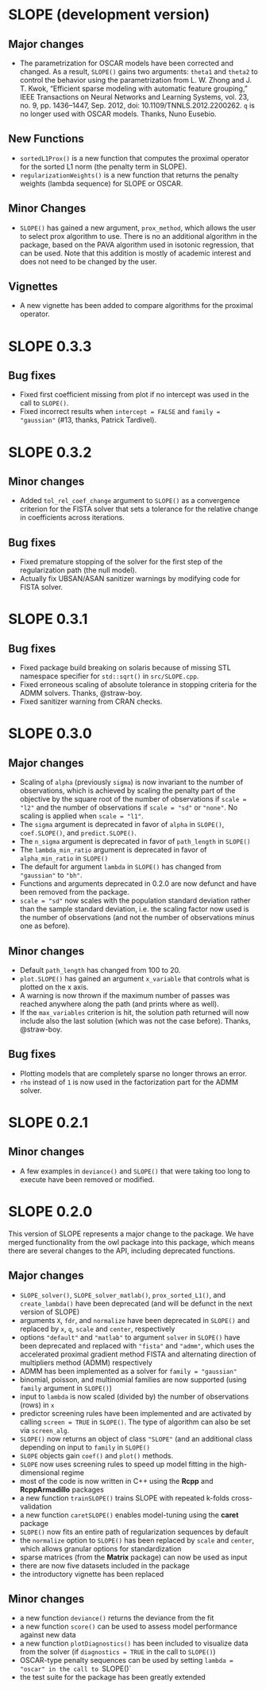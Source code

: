 # SLOPE (development version)

## Major changes

- The parametrization for OSCAR models have been corrected and changed. As a
  result, `SLOPE()` gains two arguments: `theta1` and `theta2` to control the
  behavior using the parametrization from L. W. Zhong and J. T. Kwok, “Efficient
  sparse modeling with automatic feature grouping,” IEEE Transactions on Neural
  Networks and Learning Systems, vol. 23, no. 9, pp. 1436–1447, Sep. 2012, doi:
  10.1109/TNNLS.2012.2200262. `q` is no longer used with OSCAR models. Thanks,
  Nuno Eusebio.

## New Functions

- `sortedL1Prox()` is a new function that computes the proximal operator for the
  sorted L1 norm (the penalty term in SLOPE).
- `regularizationWeights()` is a new function that returns the penalty weights
  (lambda sequence) for SLOPE or OSCAR.

## Minor Changes

- `SLOPE()` has gained a new argument, `prox_method`, which allows the user to
  select prox algorithm to use. There is no an additional algorithm in the
  package, based on the PAVA algorithm used in isotonic regression, that 
  can be used. Note that this addition is mostly of academic interest and 
  does not need to be changed by the user.

## Vignettes

- A new vignette has been added to compare algorithms for the proximal
  operator.

# SLOPE 0.3.3

## Bug fixes

- Fixed first coefficient missing from plot if no intercept was used in
  the call to `SLOPE()`.
- Fixed incorrect results when `intercept = FALSE` and `family = "gaussian"`
  (#13, thanks, Patrick Tardivel).

# SLOPE 0.3.2

## Minor changes

- Added `tol_rel_coef_change` argument to `SLOPE()` as a convergence
  criterion for the FISTA solver that sets a tolerance for the relative
  change in coefficients across iterations.

## Bug fixes

- Fixed premature stopping of the solver for the first step of the
  regularization path (the null model).
- Actually fix UBSAN/ASAN sanitizer warnings by modifying code for
  FISTA solver.

# SLOPE 0.3.1

## Bug fixes

- Fixed package build breaking on solaris because of missing STL namespace
  specifier for `std::sqrt()` in `src/SLOPE.cpp`.
- Fixed erroneous scaling of absolute tolerance in stopping criteria for
  the ADMM solvers. Thanks, @straw-boy.
- Fixed sanitizer warning from CRAN checks.

# SLOPE 0.3.0

## Major changes

- Scaling of `alpha` (previously `sigma`) is now invariant to the
  number of observations, which is achieved by scaling
  the penalty part of the objective by the square root of the number of
  observations if `scale = "l2"` and the number of observations if
  `scale = "sd"` or `"none"`. No scaling is applied when `scale = "l1"`.
- The `sigma` argument is deprecated in favor of `alpha` in `SLOPE()`,
  `coef.SLOPE()`, and `predict.SLOPE()`.
- The `n_sigma` argument is deprecated in favor of `path_length` in `SLOPE()`
- The `lambda_min_ratio` argument is deprecated in favor of `alpha_min_ratio` in
  `SLOPE()`
- The default for argument `lambda` in `SLOPE()` has changed from `"gaussian"`
  to `"bh"`.
- Functions and arguments deprecated in 0.2.0 are now defunct and have
  been removed from the package.
- `scale = "sd"` now scales with the population standard deviation rather
  than the sample standard deviation, i.e. the scaling factor now used
  is the number of observations (and not the number of observations minus one
  as before).

## Minor changes

- Default `path_length` has changed from 100 to 20.
- `plot.SLOPE()` has gained an argument `x_variable` that controls what is
  plotted on the x axis.
- A warning is now thrown if the maximum number of passes was reached
  anywhere along the path (and prints where as well).
- If the `max_variables` criterion is hit, the solution path returned
  will now include also the last solution (which was not the case
  before). Thanks, @straw-boy.

## Bug fixes

- Plotting models that are completely sparse no longer throws an error.
- `rho` instead of `1` is now used in the factorization part for
  the ADMM solver.

# SLOPE 0.2.1

## Minor changes

- A few examples in `deviance()` and `SLOPE()` that were taking
  too long to execute have been removed or modified.

# SLOPE 0.2.0

This version of SLOPE represents a major change to the package. We have
merged functionality from the owl package into this package, which
means there are several changes to the API, including deprecated functions.

## Major changes

- `SLOPE_solver()`, `SLOPE_solver_matlab()`, `prox_sorted_L1()`,
  and `create_lambda()`
  have been deprecated (and will be defunct in the
  next version of SLOPE)
- arguments `X`, `fdr`, and `normalize` have been deprecated
  in `SLOPE()` and replaced by `x`, `q`, `scale` and `center`, respectively
- options `"default"` and `"matlab"` to argument
  `solver` in `SLOPE()` have been deprecated and replaced with `"fista"`
  and `"admm"`, which uses the accelerated proximal gradient method
  FISTA and alternating direction of multipliers method (ADMM)
  respectively
- ADMM has been implemented as a solver for `family = "gaussian"`
- binomial, poisson, and multinomial families are now supported (using
  `family` argument in `SLOPE()`)
- input to `lambda` is now scaled (divided by) the number of observations (rows)
  in `x`
- predictor screening rules have been implemented and are activated by
  calling `screen = TRUE` in `SLOPE()`. The type of algorithm can also
  be set via `screen_alg`.
- `SLOPE()` now returns an object of class `"SLOPE"` (and an additional
  class depending on input to `family` in `SLOPE()`
- `SLOPE` objects gain `coef()` and `plot()` methods.
- `SLOPE` now uses screening rules to speed up model fitting in the
  high-dimensional regime
- most of the code is now written in C++ using the **Rcpp** and **RcppArmadillo**
  packages
- a new function `trainSLOPE()` trains SLOPE with repeated k-folds
  cross-validation
- a new function `caretSLOPE()` enables model-tuning using the
  **caret** package
- `SLOPE()` now fits an entire path of regularization sequences by default
- the `normalize` option to `SLOPE()` has been replaced by `scale` and
  `center`, which allows granular options for standardization
- sparse matrices (from the **Matrix** package) can now be used as
  input
- there are now five datasets included in the package
- the introductory vignette has been replaced

## Minor changes

- a new function `deviance()` returns the deviance from the fit
- a new function `score()` can be used to assess model performance against
  new data
- a new function `plotDiagnostics()` has been included to visualize
  data from the solver (if `diagnostics = TRUE` in the call to `SLOPE()`)
- OSCAR-type penalty sequences can be used by setting `lambda = "oscar" in the call to `SLOPE()`
- the test suite for the package has been greatly extended
